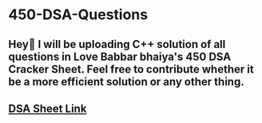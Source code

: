 # 450-DSA-Questions

## Hey👋 I will be uploading C++ solution of all questions in Love Babbar bhaiya's 450 DSA Cracker Sheet. Feel free to contribute whether it be a more efficient solution or any other thing.

## <a href="https://drive.google.com/file/d/1FMdN_OCfOI0iAeDlqswCiC2DZzD4nPsb/view" target="_blank">DSA Sheet Link</a>
